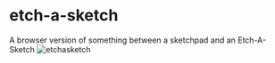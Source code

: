 # etch-a-sketch
A browser version of something between a sketchpad and an Etch-A-Sketch
![etchasketch](https://user-images.githubusercontent.com/101836132/169930330-eb3d7864-a2f3-458d-81fe-d24bd6b3983f.png)
